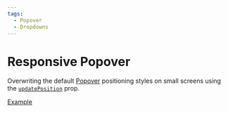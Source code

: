 ```yaml
---
tags:
  - Popover
  - Dropdowns
---
```


# Responsive Popover

<div data-description>

Overwriting the default <a href="/components/popover">Popover</a> positioning styles on small screens using the <a href="/reference/popover#updateposition"><code>updatePosition</code></a> prop.

</div>

<div data-tags></div>

<a href="./index.tsx" data-playground>Example</a>
